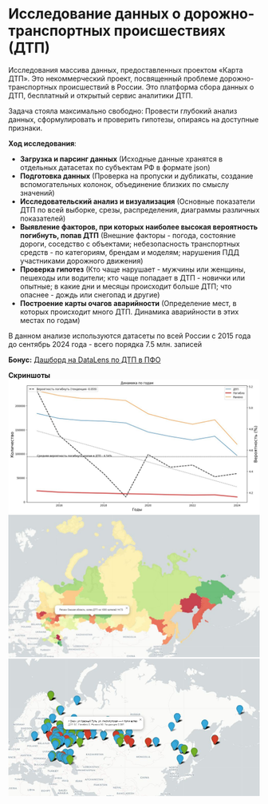 # Исследование данных о дорожно-транспортных происшествиях (ДТП)

Исследования массива данных, предоставленных проектом «Карта ДТП». Это некоммерческий проект, посвященный проблеме дорожно-транспортных происшествий в России. Это платформа сбора данных о ДТП, бесплатный и открытый сервис аналитики ДТП.

Задача стояла максимально свободно: Провести глубокий анализ данных, сформулировать и проверить гипотезы, опираясь на доступные признаки.

**Ход исследования**:

- **Загрузка и парсинг данных** (Исходные данные хранятся в отдельных датасетах по субъектам РФ в формате json)
- **Подготовка данных** (Проверка на пропуски и дубликаты, создание вспомогательных колонок, объединение близких по смыслу значений) 
- **Исследовательский анализ и визуализация** (Основные показатели ДТП по всей выборке, срезы, распределения, диаграммы различных показателей)
- **Выявление факторов, при которых наиболее высокая вероятность погибнуть, попав ДТП** (Внешние факторы - погода, состояние дороги, соседство с объектами; небезопасность транспортных средств - по категориям, брендам и моделям; нарушения ПДД участниками дорожного движения)
- **Проверка гипотез** (Кто чаще нарушает - мужчины или женщины, пешеходы или водители; кто чаще попадает в ДТП - новички или опытные; в какие дни и месяцы происходит больше ДТП; что опаснее - дождь или снегопад и другие)
- **Построение карты очагов аварийности** (Определение мест, в которых происходит много ДТП. Динамика аварийности в этих местах по годам)

В данном анализе используются датасеты по всей России с 2015 года до сентябрь 2024 года - всего порядка 7.5 млн. записей

**Бонус:**
[Дашборд на DataLens по ДТП в ПФО](https://datalens.yandex.cloud/4raieoitm47wq)

**Скриншоты**
![img](dtp1.jpg)
![img](dtp2.jpg)
![img](dtp3.jpg)


